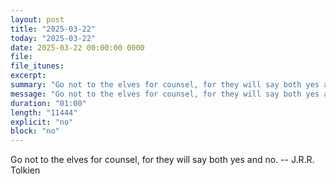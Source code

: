 ```yaml
---
layout: post
title: "2025-03-22"
today: "2025-03-22"
date: 2025-03-22 00:00:00 0000
file:
file_itunes:
excerpt:
summary: "Go not to the elves for counsel, for they will say both yes and no. -- J.R.R. Tolkien"
message: "Go not to the elves for counsel, for they will say both yes and no. -- J.R.R. Tolkien"
duration: "01:00"
length: "11444"
explicit: "no"
block: "no"
---
```

Go not to the elves for counsel, for they will say both yes and no. -- J.R.R. Tolkien

